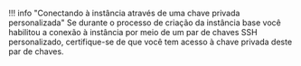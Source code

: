 !!! info "Conectando à instância através de uma chave privada personalizada"
    Se durante o processo de criação da instância base você habilitou a conexão à instância por meio de um par de chaves SSH personalizado, certifique-se de que você tem acesso à chave privada deste par de chaves.